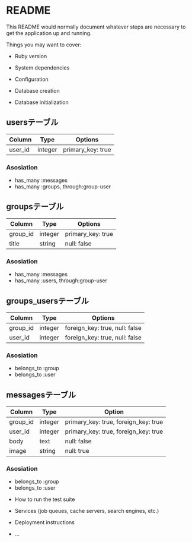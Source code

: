 # README

This README would normally document whatever steps are necessary to get the
application up and running.

Things you may want to cover:

* Ruby version

* System dependencies

* Configuration

* Database creation

* Database initialization

## usersテーブル
|Column|Type|Options|
|------|----|-------|
|user_id|integer|primary_key: true|

### Asosiation
- has_many :messages
- has_many :groups, through:group-user


##  groupsテーブル

|Column|Type|Options|
|------|----|-------|
|group_id|integer|primary_key: true|
|title|string|null: false|

### Asosiation
- has_many :messages
- has_many :users, through:group-user


## groups_usersテーブル

|Column|Type|Options|
|------|----|-------|
|group_id|integer|foreign_key: true, null: false|
|user_id|integer|foreign_key: true, null: false|

### Asosiation
- belongs_to :group
- belongs_to :user


## messagesテーブル
|Column|Type|Option|
|------|----|------|
|group_id|integer|primary_key: true, foreign_key: true|
|user_id|integer|primary_key: true, foreign_key: true|
|body|text|null: false|
|image|string|null: true|

### Asosiation
- belongs_to :group
- belongs_to :user


* How to run the test suite

* Services (job queues, cache servers, search engines, etc.)

* Deployment instructions

* ...
